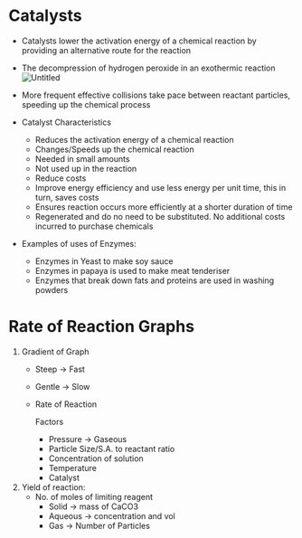 # Catalysts
- Catalysts lower the activation energy of a chemical reaction by providing an alternative route for the reaction
- The decompression of hydrogen peroxide in an exothermic reaction
    ![Untitled](https://s3.us-west-2.amazonaws.com/secure.notion-static.com/39f54914-c46a-44cf-8092-232221f56811/Untitled.png?X-Amz-Algorithm=AWS4-HMAC-SHA256&X-Amz-Content-Sha256=UNSIGNED-PAYLOAD&X-Amz-Credential=AKIAT73L2G45EIPT3X45%2F20220324%2Fus-west-2%2Fs3%2Faws4_request&X-Amz-Date=20220324T142809Z&X-Amz-Expires=86400&X-Amz-Signature=f4665e02113f76540dda6cbde907d96ba02fc7e1f0171e6fd7317c2dc5f42310&X-Amz-SignedHeaders=host&response-content-disposition=filename%20%3D%22Untitled.png%22&x-id=GetObject)
-   More frequent effective collisions take pace between reactant particles, speeding up the chemical process
-   Catalyst Characteristics 
    -   Reduces the activation energy of a chemical reaction
    - Changes/Speeds up the chemical reaction
    - Needed in small amounts
    - Not used up in the reaction
    - Reduce costs
    -   Improve energy efficiency and use less energy per unit time, this in turn, saves costs
    -   Ensures reaction occurs more efficiently at a shorter duration of time
    -   Regenerated and do no need to be substituted. No additional costs incurred to purchase chemicals
-   Examples of uses of Enzymes:
    
    -   Enzymes in Yeast to make soy sauce
    -   Enzymes in papaya is used to make meat tenderiser
    -   Enzymes that break down fats and proteins are used in washing powders

# Rate of Reaction Graphs

1.  Gradient of Graph
    -   Steep → Fast
        
    -   Gentle → Slow
        
    -   Rate of Reaction
        
        Factors
        
        -   Pressure → Gaseous
        -   Particle Size/S.A. to reactant ratio
        -   Concentration of solution
        -   Temperature
        -   Catalyst
2.  Yield of reaction:
    -   No. of moles of limiting reagent
        -   Solid → mass of CaCO3
        -   Aqueous → concentration and vol
        -   Gas → Number of Particles
